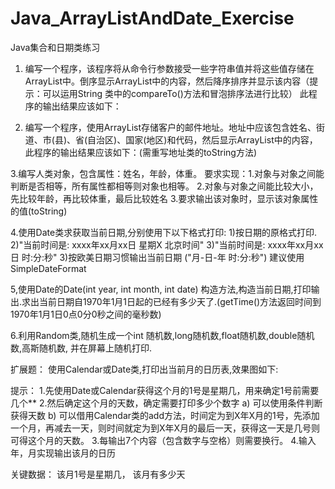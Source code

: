 # Java_ArrayListAndDate_Exercise
Java集合和日期类练习




1.	编写一个程序，该程序将从命令行参数接受一些字符串值并将这些值存储在ArrayList中。倒序显示ArrayList中的内容，然后降序排序并显示该内容（提示：可以运用String 类中的compareTo()方法和冒泡排序法进行比较）
此程序的输出结果应该如下：
 




2.	编写一个程序，使用ArrayList存储客户的邮件地址。地址中应该包含姓名、街道、市(县)、省(自治区)、国家(地区)和代码，然后显示ArrayList中的内容，
此程序的输出结果应该如下：(需重写地址类的toString方法)

 




3.编写人类对象，包含属性：姓名，年龄，体重。
	要求实现：1.对象与对象之间能判断是否相等，所有属性都相等则对象也相等。
	 2.对象与对象之间能比较大小，先比较年龄，再比较体重，最后比较姓名
		  3.要求输出该对象时，显示该对象属性的值(toString)




4.使用Date类求获取当前日期,分别使用下以下格式打印:
	1)按日期的原格式打印.
	2)"当前时间是: xxxx年xx月xx日 星期X 北京时间"
	3)"当前时间是: xxxx年xx月xx日 时:分:秒"
	3)按欧美日期习惯输出当前日期 ("月-日-年 时:分:秒")
  建议使用SimpleDateFormat
 

5,使用Date的Date(int year, int month, int date) 构造方法,构造当前日期,打印输出.求出当前日期自1970年1月1日起的已经有多少天了.(getTime()方法返回时间到1970年1月1日0点0分0秒之间的毫秒数)


6.利用Random类,随机生成一个int 随机数,long随机数,float随机数,double随机数,高斯随机数,  并在屏幕上随机打印.



扩展题：
使用Calendar或Date类,打印出当前月的日历表,效果图如下:
 
提示：
1.先使用Date或Calendar获得这个月的1号是星期几，用来确定1号前需要几个**
2.然后确定这个月的天数，确定需要打印多少个数字
a)	可以使用条件判断获得天数
b)	可以借用Calendar类的add方法，时间定为到X年X月的1号，先添加一个月，再减去一天，则时间就定为到X年X月的最后一天，获得这一天是几号则可得这个月的天数。
3.每输出7个内容（包含数字与空格）则需要换行。
4.输入年，月实现输出该月的日历


关键数据：  该月1号是星期几，  该月有多少天

